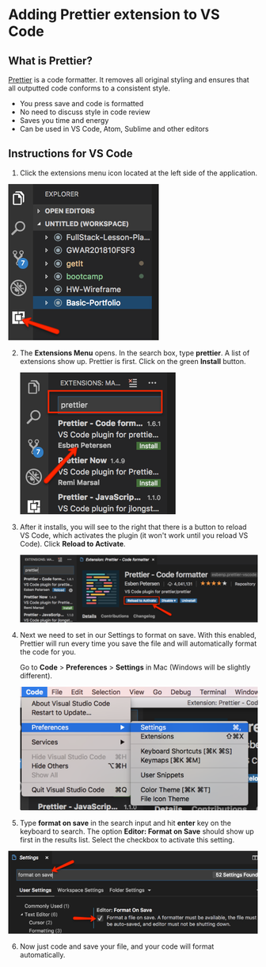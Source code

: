 # Adding Prettier extension to VS Code

## What is Prettier?

[Prettier](https://prettier.io/) is a code formatter. It removes all original styling and ensures that all outputted code conforms to a consistent style.

- You press save and code is formatted
- No need to discuss style in code review
- Saves you time and energy
- Can be used in VS Code, Atom, Sublime and other editors

## Instructions for VS Code

1. Click the extensions menu icon located at the left side of the application.

![Screenshot](images/prettier-1.png)

2. The **Extensions Menu** opens. In the search box, type **prettier**. A list of extensions show up. Prettier is first. Click on the green **Install** button.

   ![Screenshot](images/prettier-2.png)

3. After it installs, you will see to the right that there is a button to reload VS Code, which activates the plugin (it won't work until you reload VS Code). Click **Reload to Activate**.

   ![Screenshot](images/prettier-3.png)

4. Next we need to set in our Settings to format on save. With this enabled, Prettier will run every time you save the file and will automatically format the code for you.

   Go to **Code** > **Preferences** > **Settings** in Mac (Windows will be slightly different).

   ![Screenshot](images/prettier-4.png)

5. Type **format on save** in the search input and hit **enter** key on the keyboard to search. The option **Editor: Format on Save** should show up first in the results list. Select the checkbox to activate this setting.

![Screenshot](images/prettier-5.png)

6. Now just code and save your file, and your code will format automatically.
